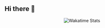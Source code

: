 ## Hi there 👋

<div align="center">
  <img
    src="https://github-readme-stats.vercel.app/api/wakatime?username=SEU_USER_WAKATIME&layout=compact&custom_title=Wakatime%20Stats&hide_border=true&title_color=FFFFFF&text_color=ffffff&bg_color=0d1117"
    alt="Wakatime Stats"
  />
</div>

<!--
**Luciano899/Luciano899** is a ✨ _special_ ✨ repository because its `README.md` (this file) appears on your GitHub profile.

Here are some ideas to get you started:

- 🔭 I’m currently working on ...
- 🌱 I’m currently learning ...
- 👯 I’m looking to collaborate on ...
- 🤔 I’m looking for help with ...
- 💬 Ask me about ...
- 📫 How to reach me: ...
- 😄 Pronouns: ...
- ⚡ Fun fact: ...
-->
